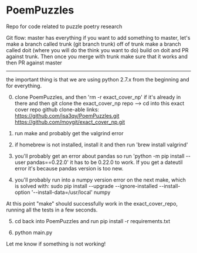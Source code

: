 # PoemPuzzles
Repo for code related to puzzle poetry research

Git flow:
master has everything
if you want to add something to master, let's make a branch called trunk (git branch trunk)
off of trunk make a branch called doit (where you will do the think you want to do)
build on doit and PR against trunk. Then once you merge with trunk make sure that it works and then PR against master

---------------------

the important thing is that we are using python 2.7.x from the beginning and for everything.

0) clone PoemPuzzles, and then 'rm -r exact_cover_np' if it's already in there and then git clone the exact_cover_np repo --> cd into this exact cover repo
github clone-able links:
https://github.com/jsa3qy/PoemPuzzles.git
https://github.com/moygit/exact_cover_np.git

1) run make and probably get the valgrind error
2) if homebrew is not installed, install it and then run 'brew install valgrind'
3) you'll probably get an error about pandas so run 'python -m pip install --user pandas==0.22.0'
it has to be 0.22.0 to work. If you get a dateutil error it's because pandas version is too new.
4) you'll probably run into a numpy version error on the next make, which is solved with:
sudo pip install --upgrade --ignore-installed --install-option '--install-data=/usr/local' numpy



At this point "make" should successfully work in the exact_cover_repo, running all the tests in a few seconds.



5) cd back into PoemPuzzles and run pip install -r requirements.txt

6) python main.py



Let me know if something is not working!
